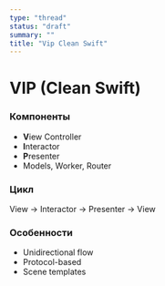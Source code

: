 ```yaml
---
type: "thread"
status: "draft"
summary: ""
title: "Vip Clean Swift"
---
```


# VIP (Clean Swift)


### Компоненты
- **V**iew Controller
- **I**nteractor
- **P**resenter
- Models, Worker, Router

### Цикл
View → Interactor → Presenter → View

### Особенности
- Unidirectional flow
- Protocol-based
- Scene templates

